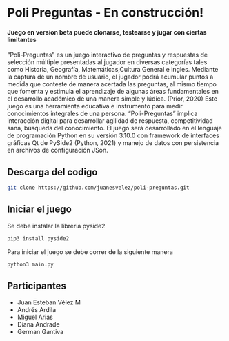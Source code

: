 # Poli Preguntas - En construcción!

#### Juego en version beta puede clonarse, testearse y jugar con ciertas limitantes
“Poli-Preguntas” es un juego interactivo de preguntas y respuestas de selección múltiple presentadas al jugador en diversas categorías tales como Historia, Geografía, Matemáticas,Cultura General e ingles. 
Mediante la captura de un nombre de usuario, el jugador podrá acumular puntos a medida que conteste de manera acertada las preguntas, al mismo tiempo que fomenta y estimula el aprendizaje de algunas áreas fundamentales en el desarrollo académico de una manera simple y lúdica. (Prior, 2020)
Este juego es una herramienta educativa e instrumento para medir conocimientos integrales de una persona. “Poli-Preguntas” implica interacción digital para desarrollar agilidad de respuesta, competitividad sana, búsqueda del conocimiento.
El juego será desarrollado en el lenguaje de programación Python en su versión 3.10.0 con framework de interfaces gráficas Qt de PySide2 (Python, 2021) y manejo de datos con persistencia en archivos de configuración JSon.

## Descarga del codigo 

```bash
git clone https://github.com/juanesvelez/poli-preguntas.git
```

## Iniciar el juego

Se debe instalar la libreria pyside2

```bash
pip3 install pyside2
```

Para iniciar el juego se debe correr de la siguiente manera

```bash
python3 main.py
```

## Participantes 
- Juan Esteban Vélez M
- Andrés Ardila
- Miguel Arias
- Diana Andrade
- German Gantiva


